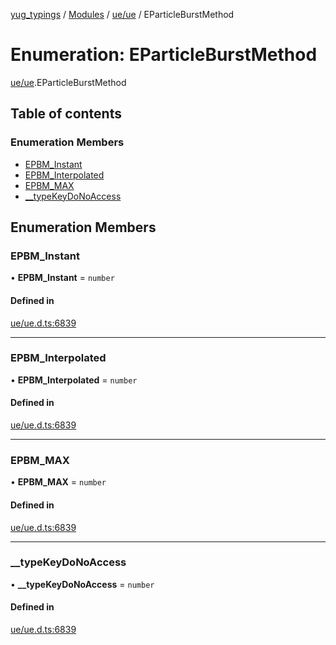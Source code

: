 [yug_typings](../README.md) / [Modules](../modules.md) / [ue/ue](../modules/ue_ue.md) / EParticleBurstMethod

# Enumeration: EParticleBurstMethod

[ue/ue](../modules/ue_ue.md).EParticleBurstMethod

## Table of contents

### Enumeration Members

- [EPBM\_Instant](ue_ue.EParticleBurstMethod.md#epbm_instant)
- [EPBM\_Interpolated](ue_ue.EParticleBurstMethod.md#epbm_interpolated)
- [EPBM\_MAX](ue_ue.EParticleBurstMethod.md#epbm_max)
- [\_\_typeKeyDoNoAccess](ue_ue.EParticleBurstMethod.md#__typekeydonoaccess)

## Enumeration Members

### EPBM\_Instant

• **EPBM\_Instant** = `number`

#### Defined in

[ue/ue.d.ts:6839](https://github.com/YugMetaverse/yug_typings/blob/25cad34/ue/ue.d.ts#L6839)

___

### EPBM\_Interpolated

• **EPBM\_Interpolated** = `number`

#### Defined in

[ue/ue.d.ts:6839](https://github.com/YugMetaverse/yug_typings/blob/25cad34/ue/ue.d.ts#L6839)

___

### EPBM\_MAX

• **EPBM\_MAX** = `number`

#### Defined in

[ue/ue.d.ts:6839](https://github.com/YugMetaverse/yug_typings/blob/25cad34/ue/ue.d.ts#L6839)

___

### \_\_typeKeyDoNoAccess

• **\_\_typeKeyDoNoAccess** = `number`

#### Defined in

[ue/ue.d.ts:6839](https://github.com/YugMetaverse/yug_typings/blob/25cad34/ue/ue.d.ts#L6839)
